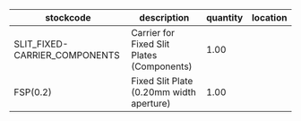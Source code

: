 |stockcode|description|quantity|location|
|---------|-----------|--------|--------|
|SLIT_FIXED-CARRIER_COMPONENTS|Carrier for Fixed Slit Plates (Components)|1.00||
|FSP(0.2)|Fixed Slit Plate (0.20mm width aperture)|1.00||
